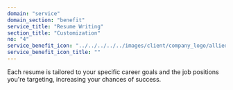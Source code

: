 ```yaml
---
domain: "service"
domain_section: "benefit"
service_title: "Resume Writing"
section_title: "Customization"
no: "4"
service_benefit_icon: "../../../../../images/client/company_logo/allied-marketing.png"
service_benefit_icon_title: ""
---
```


Each resume is tailored to your specific career goals and the job positions you're targeting, increasing your chances of success.
